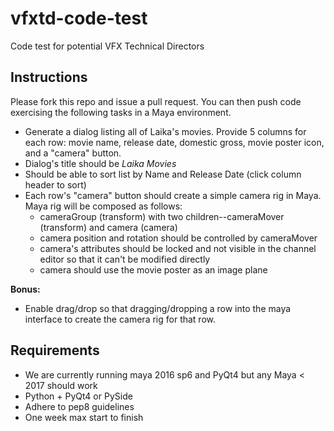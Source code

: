 # vfxtd-code-test
Code test for potential VFX Technical Directors

## Instructions

Please fork this repo and issue a pull request.  You can then push code exercising the following tasks in a Maya environment. 

- Generate a dialog listing all of Laika's movies.  Provide 5 columns for each row: movie name, release date, domestic gross, movie poster icon, and a "camera" button.
- Dialog's title should be _Laika Movies_
- Should be able to sort list by Name and Release Date (click column header to sort)
- Each row's "camera" button should create a simple camera rig in Maya.  Maya rig will be composed as follows:
  - cameraGroup (transform) with two children--cameraMover (transform) and camera (camera)
  - camera position and rotation should be controlled by cameraMover
  - camera's attributes should be locked and not visible in the channel editor so that it can't be modified directly
  - camera should use the movie poster as an image plane

__Bonus:__
- Enable drag/drop so that dragging/dropping a row into the maya interface to create the camera rig for that row.


## Requirements

- We are currently running maya 2016 sp6 and PyQt4 but any Maya < 2017 should work
- Python + PyQt4 or PySide
- Adhere to pep8 guidelines
- One week max start to finish

